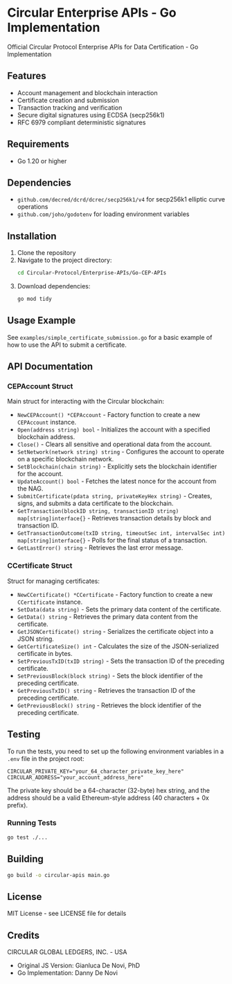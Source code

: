 # Circular Enterprise APIs - Go Implementation

Official Circular Protocol Enterprise APIs for Data Certification - Go Implementation

## Features

- Account management and blockchain interaction
- Certificate creation and submission
- Transaction tracking and verification
- Secure digital signatures using ECDSA (secp256k1)
- RFC 6979 compliant deterministic signatures

## Requirements

- Go 1.20 or higher

## Dependencies

- `github.com/decred/dcrd/dcrec/secp256k1/v4` for secp256k1 elliptic curve operations
- `github.com/joho/godotenv` for loading environment variables

## Installation

1. Clone the repository
2. Navigate to the project directory:
   ```bash
   cd Circular-Protocol/Enterprise-APIs/Go-CEP-APIs
   ```
3. Download dependencies:
   ```bash
   go mod tidy
   ```

## Usage Example

See `examples/simple_certificate_submission.go` for a basic example of how to use the API to submit a certificate.

## API Documentation

### CEPAccount Struct

Main struct for interacting with the Circular blockchain:

- `NewCEPAccount() *CEPAccount` - Factory function to create a new `CEPAccount` instance.
- `Open(address string) bool` - Initializes the account with a specified blockchain address.
- `Close()` - Clears all sensitive and operational data from the account.
- `SetNetwork(network string) string` - Configures the account to operate on a specific blockchain network.
- `SetBlockchain(chain string)` - Explicitly sets the blockchain identifier for the account.
- `UpdateAccount() bool` - Fetches the latest nonce for the account from the NAG.
- `SubmitCertificate(pdata string, privateKeyHex string)` - Creates, signs, and submits a data certificate to the blockchain.
- `GetTransaction(blockID string, transactionID string) map[string]interface{}` - Retrieves transaction details by block and transaction ID.
- `GetTransactionOutcome(txID string, timeoutSec int, intervalSec int) map[string]interface{}` - Polls for the final status of a transaction.
- `GetLastError() string` - Retrieves the last error message.

### CCertificate Struct

Struct for managing certificates:

- `NewCCertificate() *CCertificate` - Factory function to create a new `CCertificate` instance.
- `SetData(data string)` - Sets the primary data content of the certificate.
- `GetData() string` - Retrieves the primary data content from the certificate.
- `GetJSONCertificate() string` - Serializes the certificate object into a JSON string.
- `GetCertificateSize() int` - Calculates the size of the JSON-serialized certificate in bytes.
- `SetPreviousTxID(txID string)` - Sets the transaction ID of the preceding certificate.
- `SetPreviousBlock(block string)` - Sets the block identifier of the preceding certificate.
- `GetPreviousTxID() string` - Retrieves the transaction ID of the preceding certificate.
- `GetPreviousBlock() string` - Retrieves the block identifier of the preceding certificate.

## Testing

To run the tests, you need to set up the following environment variables in a `.env` file in the project root:

```
CIRCULAR_PRIVATE_KEY="your_64_character_private_key_here"
CIRCULAR_ADDRESS="your_account_address_here"
```

The private key should be a 64-character (32-byte) hex string, and the address should be a valid Ethereum-style address (40 characters + 0x prefix).

### Running Tests

```bash
go test ./...
```

## Building

```bash
go build -o circular-apis main.go
```

## License

MIT License - see LICENSE file for details

## Credits

CIRCULAR GLOBAL LEDGERS, INC. - USA

- Original JS Version: Gianluca De Novi, PhD
- Go Implementation: Danny De Novi